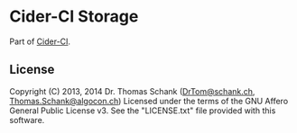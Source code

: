 # Cider-CI Storage


Part of [Cider-CI](https://github.com/cider-ci/cider-ci).


## License

Copyright (C) 2013, 2014 Dr. Thomas Schank (DrTom@schank.ch,
Thomas.Schank@algocon.ch) Licensed under the terms of the GNU Affero General
Public License v3. See the "LICENSE.txt" file provided with this software.

